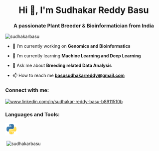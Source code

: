<h1 align="center">Hi 👋, I'm Sudhakar Reddy Basu</h1>
<h3 align="center">A passionate Plant Breeder & Bioinformatician from India</h3>

<p align="left"> <img src="https://komarev.com/ghpvc/?username=sudhakarbasu&label=Profile%20views&color=0e75b6&style=flat" alt="sudhakarbasu" /> </p>

- 🔭 I’m currently working on **Genomics and Bioinformatics**

- 🌱 I’m currently learning **Machine Learning and Deep Learning**

- 💬 Ask me about **Breeding related Data Analysis**

- 📫 How to reach me **basusudhakarreddy@gmail.com**

<h3 align="left">Connect with me:</h3>
<p align="left">
<a href="https://linkedin.com/in/www.linkedin.com/in/sudhakar-reddy-basu" target="blank"><img align="center" src="https://raw.githubusercontent.com/rahuldkjain/github-profile-readme-generator/master/src/images/icons/Social/linked-in-alt.svg" alt="www.linkedin.com/in/sudhakar-reddy-basu-b8911510b" height="30" width="40" /></a>
</p>

<h3 align="left">Languages and Tools:</h3>
<p align="left"> <a href="https://www.python.org" target="_blank" rel="noreferrer"> <img src="https://raw.githubusercontent.com/devicons/devicon/master/icons/python/python-original.svg" alt="python" width="40" height="40"/> </a> </p>

<p>&nbsp;<img align="center" src="https://github-readme-stats.vercel.app/api?username=sudhakarbasu&show_icons=true&locale=en" alt="sudhakarbasu" /></p>
